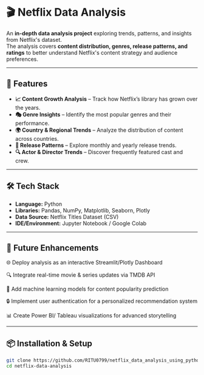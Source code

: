 # 🎬 Netflix Data Analysis

An **in-depth data analysis project** exploring trends, patterns, and insights from Netflix's dataset.  
The analysis covers **content distribution, genres, release patterns, and ratings** to better understand Netflix's content strategy and audience preferences.

---

## 🚀 Features

- **📈 Content Growth Analysis** – Track how Netflix’s library has grown over the years.
- **🎭 Genre Insights** – Identify the most popular genres and their performance.
- **🌍 Country & Regional Trends** – Analyze the distribution of content across countries.
- **📅 Release Patterns** – Explore monthly and yearly release trends.
- **🔍 Actor & Director Trends** – Discover frequently featured cast and crew.

---

## 🛠️ Tech Stack

- **Language:** Python  
- **Libraries:** Pandas, NumPy, Matplotlib, Seaborn, Plotly  
- **Data Source:** Netflix Titles Dataset (CSV)  
- **IDE/Environment:** Jupyter Notebook / Google Colab  

---

## 📌 Future Enhancements

🌐 Deploy analysis as an interactive Streamlit/Plotly Dashboard

🔍 Integrate real-time movie & series updates via TMDB API

🧠 Add machine learning models for content popularity prediction

🔒 Implement user authentication for a personalized recommendation system

📊 Create Power BI/ Tableau visualizations for advanced storytelling

---

## 📦 Installation & Setup

```bash
git clone https://github.com/RITU0799/netflix_data_analysis_using_python.git
cd netflix-data-analysis
